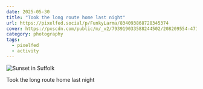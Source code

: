 ```yaml
---
date: 2025-05-30
title: "Took the long route home last night"
url: https://pixelfed.social/p/FunkyLarma/834093868728345374
cover: https://pxscdn.com/public/m/_v2/793919033588244502/208209554-471e9e/lXknVbLLDGYH/peIuIzWyT5s0PAnJsKliLwfVGOQYOfFmK3iZdBHB.jpg
category: photography
tags:
  - pixelfed
  - activity
---
```


<div class="gallery">

![Sunset in Suffolk](https://pxscdn.com/public/m/_v2/793919033588244502/208209554-471e9e/lXknVbLLDGYH/peIuIzWyT5s0PAnJsKliLwfVGOQYOfFmK3iZdBHB.jpg)

Took the long route home last night

</div>
